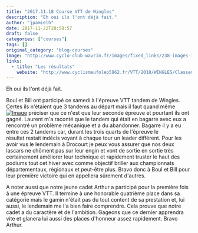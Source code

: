```yaml
---
title: "2017.11.18 Course VTT de Wingles"
description: "Eh oui ils l'ont déjà fait."
author: "jpamielh"
date: 2017-11-22T20:58:57
draft: false
categories: ["courses"]
tags: []
original_category: "blog-courses"
image: "http://www.cyclo-club-wavrin.fr/images/fixed_links/238-images-76d9d0d0-w1000-no-tmp.jpg.jpg"
links:
  - title: "Les résultats"
    website: "http://www.cyclismeufolep5962.fr/VTT/2018/WINGLES/Classements.pdf"
---
```


Eh oui ils l'ont déjà fait.

<!--more-->

Boul et Bill ont participé ce samedi à l'épreuve VTT tandem de Wingles. Certes ils n'étaient que 3 tandems au départ mais il faut quand même[![Image](http://www.cyclo-club-wavrin.fr/images/fixed_links/238-fulltext-993df47f-w1080-h720-no.jpg)](http://www.cyclo-club-wavrin.fr/images/fixed_links/238-fulltext-993df47f-w1080-h720-no.jpg) préciser que ce n'est que leur seconde épreuve et pourtant ils ont gagné. Laurent m'a raconté que le tandem qui était en bagarre avec eux a rencontré un problème mécanique et a du abandonner. Bagarre il y a eu entre ces 2 tandems car, durant les trois quarts de l'épreuve le résultat restait indécis voyant à chaque tour un leader différent. Pour les avoir vus le lendemain à Drocourt je peux vous assurer que nos deux lascars ne chôment pas sur leur engin et vont de sortie en sortie très certainement améliorer leur technique et rapidement truster le haut des podiums tout cet hiver avec comme objectif briller aux championnats départementaux, régionaux et peut-être plus. Bravo donc à Boul et Bill pour leur première victoire qui en appellera sûrement d'autres.

A noter aussi que notre jeune cadet Arthur a participé pour la première fois à une épreuve VTT. Il termine à une honorable quatrième place dans sa catégorie mais le gamin n'était pas du tout content de sa prestation et, lui aussi, le lendemain me l'a bien faire comprendre. Cela prouve que notre cadet a du caractère et de l'ambition. Gageons que ce dernier apprendra vite et glanera lui aussi des places d'honneur assez rapidement. Bravo Arthur.